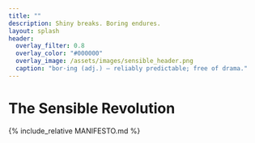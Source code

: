 ```yaml
---
title: ""
description: Shiny breaks. Boring endures.
layout: splash
header:
  overlay_filter: 0.8
  overlay_color: "#000000"
  overlay_image: /assets/images/sensible_header.png
  caption: "bor·ing (adj.) — reliably predictable; free of drama."
---
```


# The Sensible Revolution

{% include_relative MANIFESTO.md %}